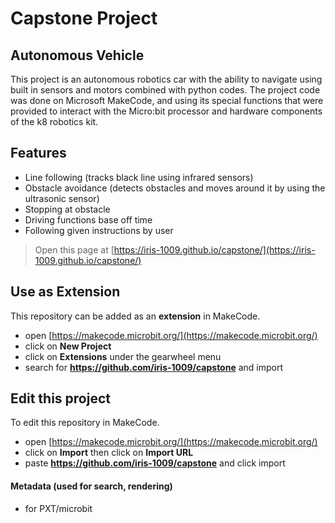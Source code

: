 # Capstone Project
## Autonomous Vehicle 
This project is an autonomous robotics car with the ability to navigate using built in sensors and motors combined with python codes. The project code was done on Microsoft MakeCode, and using its special functions that were provided to interact with the Micro:bit processor and hardware components of the k8 robotics kit.
##  Features
- Line following (tracks black line using infrared sensors)
- Obstacle avoidance (detects obstacles and moves around it by using the ultrasonic sensor)
- Stopping at obstacle 
- Driving functions base off time
- Following given instructions by user

> Open this page at [https://iris-1009.github.io/capstone/](https://iris-1009.github.io/capstone/)

## Use as Extension

This repository can be added as an **extension** in MakeCode.

* open [https://makecode.microbit.org/](https://makecode.microbit.org/)
* click on **New Project**
* click on **Extensions** under the gearwheel menu
* search for **https://github.com/iris-1009/capstone** and import

## Edit this project

To edit this repository in MakeCode.

* open [https://makecode.microbit.org/](https://makecode.microbit.org/)
* click on **Import** then click on **Import URL**
* paste **https://github.com/iris-1009/capstone** and click import

#### Metadata (used for search, rendering)

* for PXT/microbit
<script src="https://makecode.com/gh-pages-embed.js"></script><script>makeCodeRender("{{ site.makecode.home_url }}", "{{ site.github.owner_name }}/{{ site.github.repository_name }}");</script>

